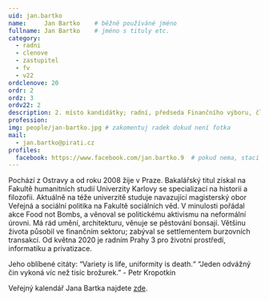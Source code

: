 ```yaml
---
uid: jan.bartko
name:     Jan Bartko  	# běžně používáné jméno
fullname: Jan Bartko  	# jméno s tituly etc.
category:
  - radni
  - clenove
  - zastupitel
  - fv
  - v22
ordclenove: 20
ordr: 2
ordz: 3
ordv22: 2
description: 2. místo kandidátky; radní, předseda Finančního výboru, člen místního sdružení # zobrazuje se v lide
profession:
img: people/jan-bartko.jpg # zakomentuj radek dokud není fotka
mail:
  - jan.bartko@pirati.cz
profiles:
  facebook: https://www.facebook.com/jan.bartko.9  # pokud nema, staci smazat tuto radku
---
```

Pochází z Ostravy a od roku 2008 žije v Praze. Bakalářský titul získal na Fakultě humanitních studií Univerzity Karlovy se specializací na historii a filozofii. Aktuálně na téže univerzitě studuje navazující magisterský obor Veřejná a sociální politika na Fakultě sociálních věd. V minulosti pořádal akce Food not Bombs, a věnoval se politickému aktivismu na neformální úrovni. Má rád umění, architekturu, věnuje se pěstování bonsají. Většinu života působil ve finančním sektoru; zabýval se settlementem burzovních transakcí. Od května 2020 je radním Prahy 3 pro životní prostředí, informatiku a privatizace.

Jeho oblíbené citáty: 
“Variety is life, uniformity is death.“
“Jeden odvážný čin vykoná víc než tisíc brožurek.” - Petr Kropotkin 

Veřejný kalendář Jana Bartka najdete [zde](https://outlook.office365.com/calendar/published/349991a71ba640c3b0302ab3e57a8d50@praha3.cz/aa50bd0f2cd4488a9f11edc8761b094e13554020364500732045/calendar.html).
